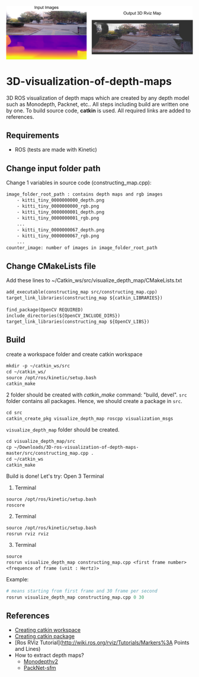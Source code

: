 ![Info](images/info.png)

# 3D-visualization-of-depth-maps
3D ROS visualization of depth maps which are created by any depth model such as Monodepth, Packnet, etc.. All steps including build are written one by one. To build source code, **catkin** is used. All required links are added to references. 

## Requirements
- ROS (tests are made with Kinetic)

## Change input folder path
Change 1 variables in source code (constructing_map.cpp):

```
image_folder_root_path : contains depth maps and rgb images
    - kitti_tiny_0000000000_depth.png
    - kitti_tiny_0000000000_rgb.png
    - kitti_tiny_0000000001_depth.png
    - kitti_tiny_0000000001_rgb.png
    ...
    - kitti_tiny_0000000067_depth.png
    - kitti_tiny_0000000067_rgb.png
    ...
counter_image: number of images in image_folder_root_path
```

## Change CMakeLists file
Add these lines to ~/Catkin_ws/src/visualize_depth_map/CMakeLists.txt

```
add_executable(constructing_map src/constructing_map.cpp)
target_link_libraries(constructing_map ${catkin_LIBRARIES})

find_package(OpenCV REQUIRED)
include_directories(${OpenCV_INCLUDE_DIRS})
target_link_libraries(constructing_map ${OpenCV_LIBS})
```

## Build
create a workspace folder and create catkin workspace
```
mkdir -p ~/catkin_ws/src
cd ~/catkin_ws/
source /opt/ros/kinetic/setup.bash 
catkin_make
```

2 folder should be created with *catkin_make* command: "build, devel". `src` folder contains all packages. Hence, we should create a package in `src`. 

```
cd src
catkin_create_pkg visualize_depth_map roscpp visualization_msgs
```

`visualize_depth_map` folder should be created. 

```
cd visualize_depth_map/src
cp ~/Downloads/3D-ros-visualization-of-depth-maps-master/src/constructing_map.cpp .
cd ~/catkin_ws
catkin_make
```

Build is done! Let's try: Open 3 Terminal

1. Terminal
```
source /opt/ros/kinetic/setup.bash 
roscore
```

2. Terminal
```
source /opt/ros/kinetic/setup.bash 
rosrun rviz rviz 
```

3. Terminal
```
source 
rosrun visualize_depth_map constructing_map.cpp <first frame number> <frequence of frame (unit : Hertz)>
```

Example:
```python
# means starting from first frame and 30 frame per second
rosrun visualize_depth_map constructing_map.cpp 0 30 
```


## References
- [Creating catkin workspace](http://wiki.ros.org/catkin/Tutorials/create_a_workspace)
- [Creating catkin package](http://wiki.ros.org/ROS/Tutorials/catkin/CreatingPackage)
- [Ros RViz Tutorial](http://wiki.ros.org/rviz/Tutorials/Markers%3A Points and Lines)
- How to extract depth maps?
    - [Monodepthv2](https://github.com/nianticlabs/monodepth2)
    - [PackNet-sfm](https://github.com/TRI-ML/packnet-sfm)